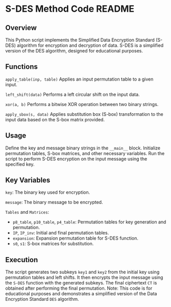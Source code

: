 # S-DES Method Code README #

## Overview ##
This Python script implements the Simplified Data Encryption Standard (S-DES) algorithm for encryption and decryption of data. S-DES is a simplified version of the DES algorithm, designed for educational purposes.

## Functions ## 

```apply_table(inp, table)``` Applies an input permutation table to a given input.

```left_shift(data)``` Performs a left circular shift on the input data.

```xor(a, b)``` Performs a bitwise XOR operation between two binary strings.

```apply_sbox(s, data)``` Applies substitution box (S-box) transformation to the input data based on the S-box matrix provided.

## Usage ## 

Define the key and message binary strings in the ```__main__``` block.
Initialize permutation tables, S-box matrices, and other necessary variables.
Run the script to perform S-DES encryption on the input message using the specified key.

## Key Variables ## 

```key```: The binary key used for encryption.

```message```: The binary message to be encrypted.

```Tables``` and ```Matrices```:

- ```p8_table```, ```p10_table```, ```p4_table```: Permutation tables for key generation and permutation.
- ```IP```, ```IP_inv```: Initial and final permutation tables.
- ```expansion```: Expansion permutation table for S-DES function.
- ```s0```, ```s1```: S-box matrices for substitution.

## Execution ## 

The script generates two subkeys ```key1``` and ```key2``` from the initial key using permutation tables and left shifts.
It then encrypts the input message using the ```S-DES``` function with the generated subkeys.
The final ciphertext ```CT``` is obtained after performing the final permutation.
Note: This code is for educational purposes and demonstrates a simplified version of the Data Encryption Standard ```DES``` algorithm.
